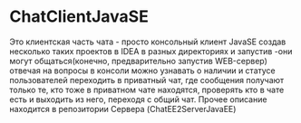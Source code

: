 # ChatClientJavaSE
Это клиентская часть чата  - просто консольный клиент JavaSE
создав несколько таких проектов в IDEA в разных директориях и запустив -они могут общаться(конечно, предварительно запустив WEB-сервер)
отвечая на вопросы в консоли можно узнавать о наличии и статусе пользователей
переходить в приватный чат, где сообщения получают только те, кто тоже в приватном чате находятся,
проверять кто в чате есть и выходить из него, переходя с общий чат.
Прочее описание находится в репозитории Сервера (ChatEE2ServerJavaEE)
